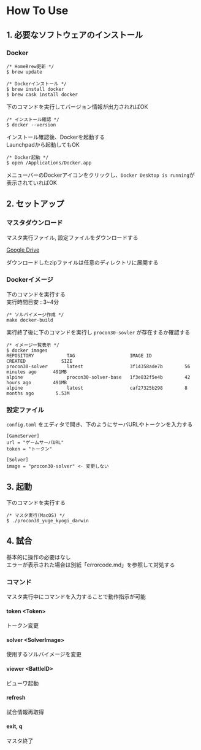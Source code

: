 # How To Use

## 1. 必要なソフトウェアのインストール

### Docker

```
/* HomeBrew更新 */
$ brew update

/* Dockerインストール */
$ brew install docker
$ brew cask install docker
```

下のコマンドを実行してバージョン情報が出力されればOK

```
/* インストール確認 */
$ docker --version
```

インストール確認後、Dockerを起動する  
Launchpadから起動してもOK

```
/* Docker起動 */
$ open /Applications/Docker.app
```

メニューバーのDockerアイコンをクリックし、`Docker Desktop is running`が表示されていればOK

## 2. セットアップ

### マスタダウンロード

マスタ実行ファイル, 設定ファイルをダウンロードする

[Google Drive](https://drive.google.com/drive/folders/14YnVFhW6lRltP7_dhXOrQTG1WVVDBkUT?usp=sharing)

ダウンロードしたzipファイルは任意のディレクトリに展開する

### Dockerイメージ

下のコマンドを実行する  
実行時間目安 : 3~4分

```
/* ソルバイメージ作成 */
make docker-build
```

実行終了後に下のコマンドを実行し `procon30-sovler` が存在するか確認する

```
/* イメージ一覧表示 */
$ docker images
REPOSITORY            TAG                    IMAGE ID            CREATED             SIZE
procon30-solver       latest                 3f14358ade7b        56 minutes ago      491MB
alpine                procon30-solver-base   1f3e832f5e4b        42 hours ago        491MB
alpine                latest                 caf27325b298        8 months ago        5.53M
```

### 設定ファイル

`config.toml` をエディタで開き、下のようにサーバURLやトークンを入力する

```
[GameServer]
url = "ゲームサーバURL"
token = "トークン"

[Solver]
image = "procon30-solver" <- 変更しない
```

## 3. 起動

下のコマンドを実行する

```
/* マスタ実行(MacOS) */
$ ./procon30_yuge_kyogi_darwin
```

## 4. 試合

基本的に操作の必要はなし  
エラーが表示された場合は別紙「errorcode.md」を参照して対処する

### コマンド

マスタ実行中にコマンドを入力することで動作指示が可能

#### token \<Token\>

トークン変更

#### solver \<SolverImage\>

使用するソルバイメージを変更

#### viewer \<BattleID\>

ビューワ起動

#### refresh

試合情報再取得

#### exit, q

マスタ終了
